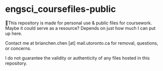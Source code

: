 # engsci_coursefiles-public



This repository is made for personal use & public files for coursework. Maybe it could serve as a resource? Depends on just how much I can put up here.

Contact me at brianchen.chen [at] mail.utoronto.ca for removal, questions, or concerns.


I do not guarantee the validity or authenticity of any files hosted in this repository.
